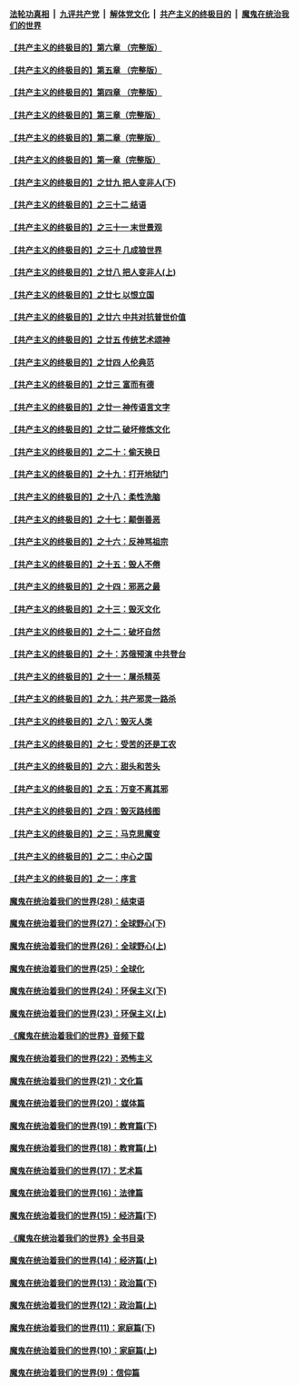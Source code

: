 ####  [法轮功真相](../../../../basic/blob/master/README.md?t=10011752) &nbsp;|&nbsp; [九评共产党](../../../../9ping.md/blob/master/README.md?t=10011752) &nbsp;|&nbsp; [解体党文化](../../../../jtdwh.md/blob/master/README.md?t=10011752)  &nbsp;|&nbsp; [共产主义的终极目的](../../../../gczydzjmd.md/blob/master/README.md?t=10011752) &nbsp;|&nbsp; [魔鬼在统治我们的世界](../../../../mgztzwmdsj.md/blob/master/README.md?t=10011752) 

#### [【共产主义的终极目的】第六章 （完整版）](../pages/nsc422/n11428913.md?t=10011752) 

#### [【共产主义的终极目的】第五章 （完整版）](../pages/nsc422/n11428912.md?t=10011752) 

#### [【共产主义的终极目的】第四章 （完整版）](../pages/nsc422/n11428907.md?t=10011752) 

#### [【共产主义的终极目的】第三章（完整版）](../pages/nsc422/n11428848.md?t=10011752) 

#### [【共产主义的终极目的】第二章（完整版）](../pages/nsc422/n11428831.md?t=10011752) 

#### [【共产主义的终极目的】第一章（完整版）](../pages/nsc422/n11417651.md?t=10011752) 

#### [【共产主义的终极目的】之廿九 把人变非人(下)](../pages/nsc422/n11344140.md?t=10011752) 

#### [【共产主义的终极目的】之三十二 结语](../pages/nsc422/n11360535.md?t=10011752) 

#### [【共产主义的终极目的】之三十一 末世景观](../pages/nsc422/n11351129.md?t=10011752) 

#### [【共产主义的终极目的】之三十 几成狼世界](../pages/nsc422/n11348280.md?t=10011752) 

#### [【共产主义的终极目的】之廿八 把人变非人(上)](../pages/nsc422/n11340492.md?t=10011752) 

#### [【共产主义的终极目的】之廿七 以恨立国](../pages/nsc422/n11336944.md?t=10011752) 

#### [【共产主义的终极目的】之廿六 中共对抗普世价值](../pages/nsc422/n11324785.md?t=10011752) 

#### [【共产主义的终极目的】之廿五 传统艺术颂神](../pages/nsc422/n11296396.md?t=10011752) 

#### [【共产主义的终极目的】之廿四 人伦典范](../pages/nsc422/n11296397.md?t=10011752) 

#### [【共产主义的终极目的】之廿三 富而有德](../pages/nsc422/n11283598.md?t=10011752) 

#### [【共产主义的终极目的】之廿一 神传语言文字](../pages/nsc422/n11263265.md?t=10011752) 

#### [【共产主义的终极目的】之廿二 破坏修炼文化](../pages/nsc422/n11245728.md?t=10011752) 

#### [【共产主义的终极目的】之二十：偷天换日](../pages/nsc422/n11238846.md?t=10011752) 

#### [【共产主义的终极目的】之十九：打开地狱门](../pages/nsc422/n11206376.md?t=10011752) 

#### [【共产主义的终极目的】之十八：柔性洗脑](../pages/nsc422/n11199994.md?t=10011752) 

#### [【共产主义的终极目的】之十七：颠倒善恶](../pages/nsc422/n11179782.md?t=10011752) 

#### [【共产主义的终极目的】之十六：反神骂祖宗](../pages/nsc422/n11166798.md?t=10011752) 

#### [【共产主义的终极目的】之十五：毁人不倦](../pages/nsc422/n11166792.md?t=10011752) 

#### [【共产主义的终极目的】之十四：邪恶之最](../pages/nsc422/n11150249.md?t=10011752) 

#### [【共产主义的终极目的】之十三：毁灭文化](../pages/nsc422/n11135227.md?t=10011752) 

#### [【共产主义的终极目的】之十二：破坏自然](../pages/nsc422/n11135214.md?t=10011752) 

#### [【共产主义的终极目的】之十：苏俄预演 中共登台](../pages/nsc422/n11118424.md?t=10011752) 

#### [【共产主义的终极目的】之十一：屠杀精英](../pages/nsc422/n11118442.md?t=10011752) 

#### [【共产主义的终极目的】之九：共产邪灵一路杀](../pages/nsc422/n11114139.md?t=10011752) 

#### [【共产主义的终极目的】之八：毁灭人类](../pages/nsc422/n11108503.md?t=10011752) 

#### [【共产主义的终极目的】之七：受苦的还是工农](../pages/nsc422/n11101809.md?t=10011752) 

#### [【共产主义的终极目的】之六：甜头和苦头](../pages/nsc422/n11096971.md?t=10011752) 

#### [【共产主义的终极目的】之五：万变不离其邪](../pages/nsc422/n11091285.md?t=10011752) 

#### [【共产主义的终极目的】之四：毁灭路线图](../pages/nsc422/n11086284.md?t=10011752) 

#### [【共产主义的终极目的】之三：马克思魔变](../pages/nsc422/n11061941.md?t=10011752) 

#### [【共产主义的终极目的】之二：中心之国](../pages/nsc422/n11047728.md?t=10011752) 

#### [【共产主义的终极目的】之一：序言](../pages/nsc422/n11086077.md?t=10011752) 

#### [魔鬼在统治着我们的世界(28)：结束语](../pages/nsc422/n10936246.md?t=10011752) 

#### [魔鬼在统治着我们的世界(27)：全球野心(下)](../pages/nsc422/n10928319.md?t=10011752) 

#### [魔鬼在统治着我们的世界(26)：全球野心(上)](../pages/nsc422/n10900318.md?t=10011752) 

#### [魔鬼在统治着我们的世界(25)：全球化](../pages/nsc422/n10788205.md?t=10011752) 

#### [魔鬼在统治着我们的世界(24)：环保主义(下)](../pages/nsc422/n10695307.md?t=10011752) 

#### [魔鬼在统治着我们的世界(23)：环保主义(上)](../pages/nsc422/n10688613.md?t=10011752) 

#### [《魔鬼在统治着我们的世界》音频下载](../pages/nsc422/n10635553.md?t=10011752) 

#### [魔鬼在统治着我们的世界(22)：恐怖主义](../pages/nsc422/n10614727.md?t=10011752) 

#### [魔鬼在统治着我们的世界(21)：文化篇](../pages/nsc422/n10597706.md?t=10011752) 

#### [魔鬼在统治着我们的世界(20)：媒体篇](../pages/nsc422/n10586579.md?t=10011752) 

#### [魔鬼在统治着我们的世界(19)：教育篇(下)](../pages/nsc422/n10564808.md?t=10011752) 

#### [魔鬼在统治着我们的世界(18)：教育篇(上)](../pages/nsc422/n10526970.md?t=10011752) 

#### [魔鬼在统治着我们的世界(17)：艺术篇](../pages/nsc422/n10499093.md?t=10011752) 

#### [魔鬼在统治着我们的世界(16)：法律篇](../pages/nsc422/n10485969.md?t=10011752) 

#### [魔鬼在统治着我们的世界(15)：经济篇(下)](../pages/nsc422/n10469975.md?t=10011752) 

#### [《魔鬼在统治着我们的世界》全书目录](../pages/nsc422/n10464261.md?t=10011752) 

#### [魔鬼在统治着我们的世界(14)：经济篇(上)](../pages/nsc422/n10457370.md?t=10011752) 

#### [魔鬼在统治着我们的世界(13)：政治篇(下)](../pages/nsc422/n10448270.md?t=10011752) 

#### [魔鬼在统治着我们的世界(12)：政治篇(上)](../pages/nsc422/n10444576.md?t=10011752) 

#### [魔鬼在统治着我们的世界(11)：家庭篇(下)](../pages/nsc422/n10440961.md?t=10011752) 

#### [魔鬼在统治着我们的世界(10)：家庭篇(上)](../pages/nsc422/n10435448.md?t=10011752) 

#### [魔鬼在统治着我们的世界(9)：信仰篇](../pages/nsc422/n10432159.md?t=10011752) 


